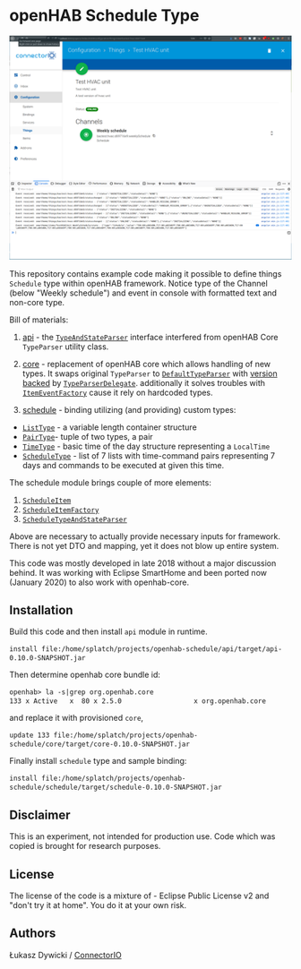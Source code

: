 # openHAB Schedule Type

<img src="./doc/openhab-schedule.png" />

This repository contains example code making it possible to define things `Schedule` type within openHAB framework.
Notice type of the Channel (below "Weekly schedule") and event in console with formatted text and non-core type.

Bill of materials:
1. [api](api/) - the [`TypeAndStateParser`](api/src/main/java/com/connectorio/bmshub/api/TypeAndStateParser.java) interface interfered from openHAB Core `TypeParser` utility class.
2. [core](core/) - replacement of openHAB core which allows handling of new types. It swaps original 
`TypeParser` to [`DefaultTypeParser`](core/src/main/java/org/eclipse/smarthome/core/types/DefaultTypeParser.java)
with [version backed](core/src/main/java/org/eclipse/smarthome/core/types/TypeParser.java) by
[`TypeParserDelegate`](core/src/main/java/org/eclipse/smarthome/core/types/TypeParserDelegate.java).
additionally it solves troubles with
[`ItemEventFactory`](core/src/main/java/org/eclipse/smarthome/core/items/events/ItemEventFactory.java)
cause it rely on hardcoded types.

3. [schedule](schedule/) - binding utilizing (and providing) custom types:
 - [`ListType`](schedule/src/main/java/com/connectorio/bmshub/schedule/type/ListType.java) - a variable length container structure 
 - [`PairType`](schedule/src/main/java/com/connectorio/bmshub/schedule/type/PairType.java)- tuple of two types, a pair
 - [`TimeType`](schedule/src/main/java/com/connectorio/bmshub/schedule/type/TimeType.java) - basic time of the day structure representing a `LocalTime`
 - [`ScheduleType`](schedule/src/main/java/com/connectorio/bmshub/schedule/type/ScheduleType.java) - list of 7 lists with time-command pairs representing 7 days and commands to be executed at given this time.

The schedule module brings couple of more elements:
1. [`ScheduleItem`](schedule/src/main/java/com/connectorio/bmshub/schedule/ScheduleItem.java)
2. [`ScheduleItemFactory`](schedule/src/main/java/com/connectorio/bmshub/schedule/ScheduleItemFactory.java)
3. [`ScheduleTypeAndStateParser`](schedule/src/main/java/com/connectorio/bmshub/schedule/ScheduleTypeAndStateParser.java)

Above are necessary to actually provide necessary inputs for framework. There is not yet DTO and mapping, yet it does not blow up
entire system.

This code was mostly developed in late 2018 without a major discussion behind.
It was working with Eclipse SmartHome and been ported now (January 2020) to also work with openhab-core. 

## Installation
Build this code and then install `api` module in runtime.

```shell script
install file:/home/splatch/projects/openhab-schedule/api/target/api-0.10.0-SNAPSHOT.jar
```

Then determine openhab core bundle id:
```shell script
openhab> la -s|grep org.openhab.core
133 x Active   x  80 x 2.5.0                  x org.openhab.core
```
and replace it with provisioned `core`,
```shell script
update 133 file:/home/splatch/projects/openhab-schedule/core/target/core-0.10.0-SNAPSHOT.jar
```

Finally install `schedule` type and sample binding:
 ```shell script
install file:/home/splatch/projects/openhab-schedule/schedule/target/schedule-0.10.0-SNAPSHOT.jar
```

## Disclaimer
This is an experiment, not intended for production use.
Code which was copied is brought for research purposes.

## License
The license of the code is a mixture of - Eclipse Public License v2 and "don't try it at home". You do it at your own risk.

## Authors
Łukasz Dywicki / [ConnectorIO](https://connectorio.com/?utm_source=github&utm_content=footerlink)